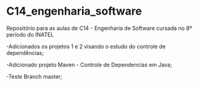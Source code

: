 # C14_engenharia_software
Repositório para as aulas de C14 - Engenharia de Software cursada no 8º período do INATEL

-Adicionados os projetos 1 e 2 visando o estudo do controle de dependências;

-Adicionado projeto Maven - Controle de Dependencias em Java;

-Teste Branch master;
